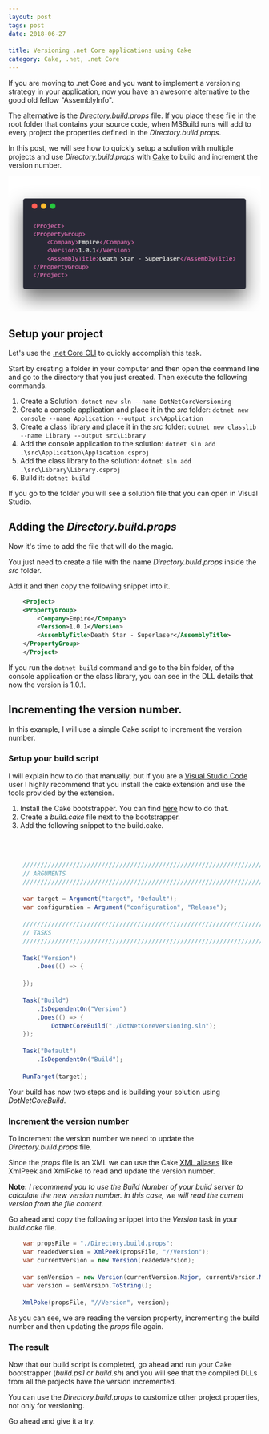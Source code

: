 ```yaml
---
layout: post
tags: post
date: 2018-06-27

title: Versioning .net Core applications using Cake
category: Cake, .net, .net Core
---
```


If you are moving to .net Core and you want to implement a versioning strategy in your application, now you have an awesome alternative to the good old fellow "AssemblyInfo".

The alternative is the [_Directory.build.props_](https://docs.microsoft.com/en-us/visualstudio/msbuild/customize-your-build) file. If you place these file in the root folder that contains your source code, when MSBuild runs will add to every project the properties defined in the _Directory.build.props_.

In this post, we will see how to quickly setup a solution with multiple projects and use _Directory.build.props_ with [Cake](http://cakebuild.net) to build and increment the version number.

![Directory.build.props](/images/versioning-a-net-core-applications-using-cake-directory-build-props.png)

## Setup your project

Let's use the [.net Core CLI](https://docs.microsoft.com/en-us/dotnet/core/tools/?tabs=netcore2x) to quickly accomplish this task.

Start by creating a folder in your computer and then open the command line and go to the directory that you just created. Then execute the following commands.

1. Create a Solution: `dotnet new sln --name DotNetCoreVersioning`
2. Create a console application and place it in the _src_ folder: `dotnet new console --name Application --output src\Application`
3. Create a class library and place it in the _src_ folder: `dotnet new classlib --name Library --output src\Library`
4. Add the console application to the solution: `dotnet sln add .\src\Application\Application.csproj`
5. Add the class library to the solution: `dotnet sln add .\src\Library\Library.csproj`
6. Build it: `dotnet build`

If you go to the folder you will see a solution file that you can open in Visual Studio.

## Adding the _Directory.build.props_

Now it's time to add the file that will do the magic.

You just need to create a file with the name _Directory.build.props_ inside the _src_ folder.

Add it and then copy the following snippet into it.

```xml
    <Project>
    <PropertyGroup>
        <Company>Empire</Company>
        <Version>1.0.1</Version>
        <AssemblyTitle>Death Star - Superlaser</AssemblyTitle>
    </PropertyGroup>
    </Project>
```

If you run the `dotnet build` command and go to the bin folder, of the console application or the class library, you can see in the DLL details that now the version is 1.0.1.

## Incrementing the version number.

In this example, I will use a simple Cake script to increment the version number.

### Setup your build script

I will explain how to do that manually, but if you are a [Visual Studio Code](https://code.visualstudio.com/) user I highly recommend that you install the cake extension and use the tools provided by the extension.

1. Install the Cake bootstrapper. You can find [here](https://cakebuild.net/docs/tutorials/setting-up-a-new-project) how to do that.
2. Create a _build.cake_ file next to the bootstrapper.
3. Add the following snippet to the build.cake.

&nbsp;

```csharp

    ///////////////////////////////////////////////////////////////////////////////
    // ARGUMENTS
    ///////////////////////////////////////////////////////////////////////////////

    var target = Argument("target", "Default");
    var configuration = Argument("configuration", "Release");

    ///////////////////////////////////////////////////////////////////////////////
    // TASKS
    ///////////////////////////////////////////////////////////////////////////////

    Task("Version")
        .Does(() => {

    });

    Task("Build")
        .IsDependentOn("Version")
        .Does(() => {
            DotNetCoreBuild("./DotNetCoreVersioning.sln");
    });

    Task("Default")
        .IsDependentOn("Build");

    RunTarget(target);
```

Your build has now two steps and is building your solution using _DotNetCoreBuild_.

### Increment the version number

To increment the version number we need to update the _Directory.build.props_ file.

Since the _props_ file is an XML we can use the Cake [XML aliases](https://cakebuild.net/dsl/xml/) like XmlPeek and XmlPoke to read and update the version number.

**Note:** _I recommend you to use the Build Number of your build server to calculate the new version number. In this case, we will read the current version from the file content._

Go ahead and copy the following snippet into the _Version_ task in your _build.cake_ file.

```csharp
    var propsFile = "./Directory.build.props";
    var readedVersion = XmlPeek(propsFile, "//Version");
    var currentVersion = new Version(readedVersion);

    var semVersion = new Version(currentVersion.Major, currentVersion.Minor, currentVersion.Build + 1);
    var version = semVersion.ToString();

    XmlPoke(propsFile, "//Version", version);
```

As you can see, we are reading the version property, incrementing the build number and then updating the _props_ file again.

### The result

Now that our build script is completed, go ahead and run your Cake bootstrapper (_build.ps1_ or _build.sh_) and you will see that the compiled DLLs from all the projects have the version incremented.

You can use the _Directory.build.props_ to customize other project properties, not only for versioning.

Go ahead and give it a try.
